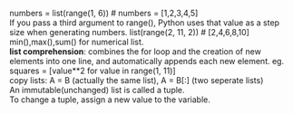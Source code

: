 numbers = list(range(1, 6)) # numbers = [1,2,3,4,5]  
If you pass a third argument to range(), Python uses that value as a step size when generating numbers. list(range(2, 11, 2)) # [2,4,6,8,10]  
min(),max(),sum() for numerical list.  
**list comprehension**: combines the for loop and the creation of new elements into one line, and automatically appends each new element. eg. squares = [value**2 for value in range(1, 11)]  
copy lists: A = B (actually the same list), A = B[:] (two seperate lists)  
An immutable(unchanged) list is called a tuple.  
To change a tuple, assign a new value to the variable.  
